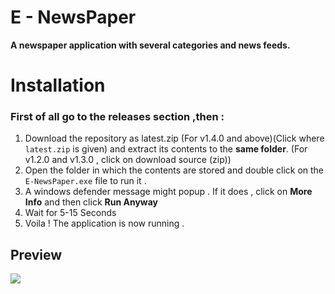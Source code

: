 # E - NewsPaper 
<b>A newspaper application with several categories and news feeds.</b> 

# Installation
### First of all go to the releases section ,then :
1. Download the repository as latest.zip (For v1.4.0 and above)(Click where `latest.zip` is given) and extract its contents to the <b>same folder</b>.
(For v1.2.0 and v1.3.0 , click on download source (zip))
3. Open the folder in which the contents are stored and double click on the `E-NewsPaper.exe` file to run it . 
4. A windows defender message might popup . If it does , click on <b>More Info</b> and then click <b>Run Anyway </b>
5. Wait for 5-15 Seconds
6. Voila ! The application is now running . 

## Preview 

![](https://github.com/jusspatel/News/blob/main/Untitled.gif)
